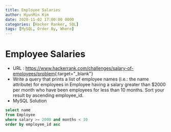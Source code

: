 ```yaml
---
title: Employee Salaries
author: HyunMin Kim
date: 2020-11-02 17:00:00 0000
categories: [Hacker Ranker, SQL]
tags: [MySQL, Order By, Where]
---
```


# Employee Salaries

- URL : <https://www.hackerrank.com/challenges/salary-of-employees/problem>{:target="_blank"}
- Write a query that prints a list of employee names (i.e.: the name attribute) for employees in Employee having a salary greater than $2000 per month who have been employees for less than 10 months. Sort your result by ascending employee_id.
- MySQL Solution

```sql
select name
from Employee
where salary >= 2000 and months < 10
order by employee_id asc
```